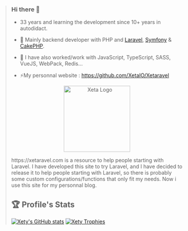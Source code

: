 > ### Hi there 👋
>
> - 33 years and learning the development since 10+ years in autodidact.
>
> - 🌱 Mainly backend developer with PHP and [Laravel](https://github.com/laravel/laravel), [Symfony](https://github.com/symfony/symfony) & [CakePHP](https://github.com/cakephp/cakephp).
> - 👯 I have also worked/work with JavaScript, TypeScript, SASS, VueJS, WebPack, Redis...
> - ⚡My personnal website : https://github.com/XetaIO/Xetaravel
> 
> <p align="center">
>   <img src="https://user-images.githubusercontent.com/8210023/166291618-ee2e2cca-3501-4f29-892f-de946e927f0f.png" alt="Xeta Logo" height="180"/>
> </p>
> https://xetaravel.com is a resource to help people starting with Laravel. I have developed this site to try Laravel, and I have decided to release it to help people starting with Laravel, so there is probably some custom configurations/functions that only fit my needs. Now i use this site for my personnal blog.
>
> ## 🏆 Profile's Stats
>
> [![Xety's GitHub stats](https://github-readme-stats.vercel.app/api?username=xety&count_private=true&show_icons=true&theme=onedark&include_all_commits=true)](https://github.com/xety)
> [![Xety Trophies](https://github-profile-trophy.vercel.app/?username=xety&no-frame=true&theme=onedark)](https://github.com/ryo-ma/github-profile-trophy)

<!--
**Xety/Xety** is a ✨ _special_ ✨ repository because its `README.md` (this file) appears on your GitHub profile.

Here are some ideas to get you started:

- 🔭 I’m currently working on ...
- 🌱 I’m currently learning ...
- 👯 I’m looking to collaborate on ...
- 🤔 I’m looking for help with ...
- 💬 Ask me about ...
- 📫 How to reach me: ...
- 😄 Pronouns: ...
- ⚡ Fun fact: ...
-->
